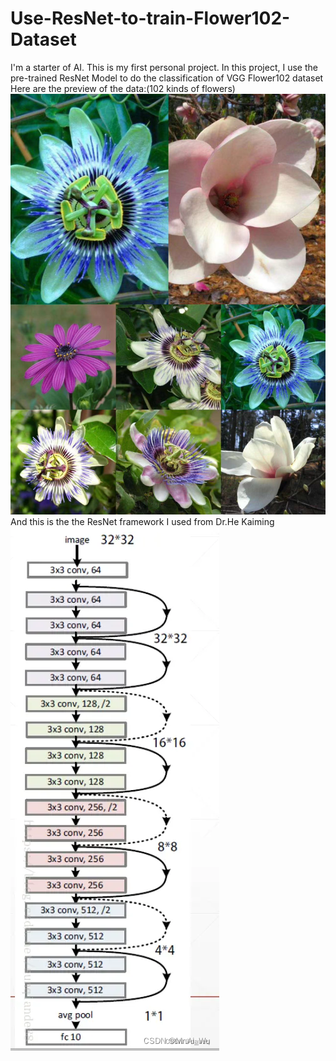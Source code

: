# Use-ResNet-to-train-Flower102-Dataset
I'm a starter of AI. This is my first personal project.
In this project, I use the pre-trained ResNet Model to do the classification of VGG Flower102 dataset
Here are the preview of the data:(102 kinds of flowers)
![flowers](https://github.com/DumanHaoqian/Use-ResNet-to-train-Flower102-Dataset/blob/main/_cgi-bin_mmwebwx-bin_webwxgetmsgimg__%26MsgID%3D1670932507421200686%26skey%3D%40crypt_744b7770_ca72eb564455d2b086f541e4083e4bdf%26mmweb_appid%3Dwx_webfilehelper.jpeg)
And this is the the ResNet framework I used from Dr.He Kaiming
![resnet](https://github.com/DumanHaoqian/Use-ResNet-to-train-Flower102-Dataset/blob/main/d9ca6b583685c281be7395cf41120c3a.png)
